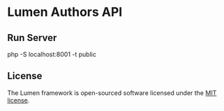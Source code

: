 # Lumen Authors API

## Run Server

php -S localhost:8001 -t public

## License

The Lumen framework is open-sourced software licensed under the [MIT license](https://opensource.org/licenses/MIT).
